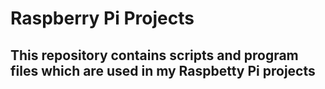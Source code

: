 # Raspberry Pi Projects
## This repository contains scripts and program files which are used in my Raspbetty Pi projects

